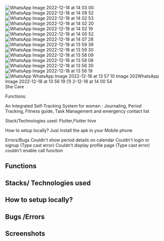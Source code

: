 ![WhatsApp Image 2022-12-18 at 14 03 00](https://user-images.githubusercontent.com/91246411/208289002-a4ea9fd7-249b-43ce-a92b-4983d451db65.jpeg)
![WhatsApp Image 2022-12-18 at 14 09 52](https://user-images.githubusercontent.com/91246411/208288992-7093dffd-7803-455a-8d94-97d54631999b.jpeg)
![WhatsApp Image 2022-12-18 at 14 02 53](https://user-images.githubusercontent.com/91246411/208288948-6075d0fd-000f-426a-b209-bb04ddca6e68.jpeg)
![WhatsApp Image 2022-12-18 at 14 02 20](https://user-images.githubusercontent.com/91246411/208288933-5aaa8daf-1213-414b-80d8-e8ec10f7ab3f.jpeg)
![WhatsApp Image 2022-12-18 at 14 02 19](https://user-images.githubusercontent.com/91246411/208288929-ad8c4994-7c41-461f-965b-13dbf9002afc.jpeg)
![WhatsApp Image 2022-12-18 at 14 00 52](https://user-images.githubusercontent.com/91246411/208288914-bc8ce430-e0c9-443c-a074-d59fdfeee267.jpeg)
![WhatsApp Image 2022-12-18 at 14 07 28](https://user-images.githubusercontent.com/91246411/208288906-07a4db89-ea09-4d8c-a3a5-c17942b01f92.jpeg)
![WhatsApp Image 2022-12-18 at 13 59 39](https://user-images.githubusercontent.com/91246411/208288893-8e70c068-1180-4e98-99b2-4ac4a0a9834c.jpeg)
![WhatsApp Image 2022-12-18 at 13 59 30](https://user-images.githubusercontent.com/91246411/208288869-93a08772-027b-45af-a5cc-15f46dc2ca96.jpeg)
![WhatsApp Image 2022-12-18 at 13 58 09](https://user-images.githubusercontent.com/91246411/208288857-4b30c7de-c5a9-40c4-8154-5fc42eb961c5.jpeg)
![WhatsApp Image 2022-12-18 at 13 58 08](https://user-images.githubusercontent.com/91246411/208288849-8bf8d35e-290b-420d-8b96-0b900294c691.jpeg)
![WhatsApp Image 2022-12-18 at 13 56 30](https://user-images.githubusercontent.com/91246411/208288831-35624764-7e57-48ad-b802-e070acd64a23.jpeg)
![WhatsApp Image 2022-12-18 at 13 56 19](https://user-images.githubusercontent.com/91246411/208288790-107f6f4d-7c89-4b31-8bdd-3071e8c93aca.jpeg)
![WhatsApp ![WhatsApp Image 2022-12-18 at 13 57 10](https://user-images.githubusercontent.com/91246411/208288823-58622a53-8f42-4257-ae98-953e6c7edd90.jpeg)
Image 202![WhatsApp Image 2022-12-18 at 13 56 19 (1)](https://user-images.githubusercontent.com/91246411/208288809-74a9e4ae-549a-44f9-b100-f8414872839d.jpeg)
2-12-18 at 14 00 54](https://user-images.githubusercontent.com/91246411/208288759-c13eb258-91d0-4716-9138-02813b815519.jpeg)
She Care


Functions:

An Integrated Self-Tracking System for women : Journaling, Period Tracking, Fitness guide, Task Management and emergency contact list 

Stack/Technologies used:
Flutter,Flutter hive

How to setup locally?
Just install the apk in your Mobile phone

Errors/Bugs
Couldn't show period details on calendar
Couldn't login or signup (Type cast error)
Couldn't display profile page (Type cast error)
couldn't enable call function 













## Functions 
## Stacks/ Technologies used
## How to setup locally?
## Bugs /Errors
## Screenshots
